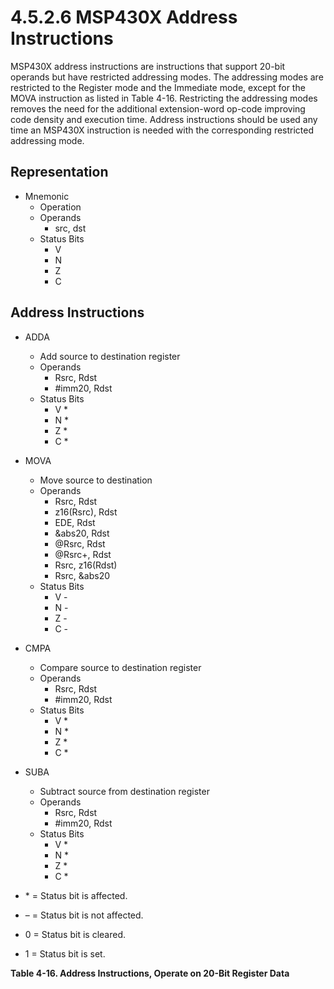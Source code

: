 # 4.5.2.6 MSP430X Address Instructions

MSP430X address instructions are instructions that support 20-bit operands but have restricted addressing modes. The addressing modes are restricted to the Register mode and the Immediate mode, except for the MOVA instruction as listed in Table 4-16. Restricting the addressing modes removes the need for the additional extension-word op-code improving code density and execution time. Address instructions should be used any time an MSP430X instruction is needed with the corresponding restricted addressing mode.

## Representation

- Mnemonic
  - Operation
  - Operands
    - src, dst
  - Status Bits
    - V
    - N
    - Z
    - C

## Address Instructions

<a id="table-4-16"></a>

- ADDA
  - Add source to destination register
  - Operands
    - Rsrc, Rdst
    - #imm20, Rdst
  - Status Bits
    - V \*
    - N \*
    - Z \*
    - C \*
- MOVA
  - Move source to destination
  - Operands
    - Rsrc, Rdst
    - z16(Rsrc), Rdst
    - EDE, Rdst
    - &abs20, Rdst
    - @Rsrc, Rdst
    - @Rsrc+, Rdst
    - Rsrc, z16(Rdst)
    - Rsrc, &abs20
  - Status Bits
    - V -
    - N -
    - Z -
    - C -
- CMPA
  - Compare source to destination register
  - Operands
    - Rsrc, Rdst
    - #imm20, Rdst
  - Status Bits
    - V \*
    - N \*
    - Z \*
    - C \*
- SUBA
  - Subtract source from destination register
  - Operands
    - Rsrc, Rdst
    - #imm20, Rdst
  - Status Bits
    - V \*
    - N \*
    - Z \*
    - C \*

- \* = Status bit is affected.
- – = Status bit is not affected.
- 0 = Status bit is cleared.
- 1 = Status bit is set.

**Table 4-16. Address Instructions, Operate on 20-Bit Register Data**
